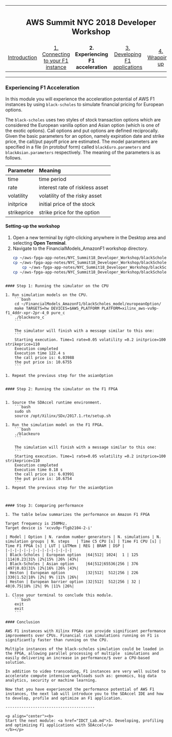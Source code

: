 
<table style="width:100%">
  <tr>
    <th width="100%" colspan="5"><h2>AWS Summit NYC 2018 Developer Workshop</h2></th>
  </tr>
  <tr>
    <td width="20%" align="center"><a href="README.md">Introduction</a></td>
    <td width="20%" align="center"><a href="SETUP.md">1. Connecting to your F1 instance</a></td> 
    <td width="20%" align="center"><b>2. Experiencing F1 acceleration</b></td>
    <td width="20%" align="center"><a href="IDCT_Lab.md">3. Developing F1 applications</a></td>
    <td width="20%" align="center"><a href="WRAP_UP.md">4. Wrapping-up</td>
  </tr>
</table>

---------------------------------------

### Experiencing F1 Acceleration

In this module you will experience the acceleration potential of AWS F1 instances by using ```black-scholes``` to simulate financial pricing for European options. 


The ```black-scholes``` uses two styles of stock transaction options which are considered the European vanilla option and Asian option (which is one of the exotic options). Call options and put options are defined reciprocally. Given the basic parameters for an option, namely expiration date and strike price, the call/put payoff price are estimated.  The model parameters are specified in a file (in protobuf form) called ```blackEuro.parameters``` and ```blackAsian.parameters``` respectively. The meaning of the parameters is as follows.

Parameter |  Meaning 
:-------- | :---
time      |  time period 
rate       |  interest rate of riskless asset 
volatility|  volatility of the risky asset 
initprice	 |  initial price of the stock 
strikeprice       |  strike price for the option 


#### Setting-up the workshop

1. Open a new terminal by right-clicking anywhere in the Desktop area and selecting **Open Terminal**. 
1. Navigate to the FinancialModels_AmazonF1 workshop directory.
    ```bash
    cp ~/aws-fpga-app-notes/NYC_Summit18_Developer_Workshop/blackScholes_model/europeanOption/*awsxclbin ~/FinancialModels_AmazonF1/blackScholes_model/europeanOption/
    cp ~/aws-fpga-app-notes/NYC_Summit18_Developer_Workshop/blackScholes_model/europeanOption/blackeuro ~/FinancialModels_AmazonF1/blackScholes_model/europeanOption/
        cp ~/aws-fpga-app-notes/NYC_Summit18_Developer_Workshop/blackScholes_model/asianOption/*awsxclbin ~/FinancialModels_AmazonF1/blackScholes_model/asianOption/
    cp ~/aws-fpga-app-notes/NYC_Summit18_Developer_Workshop/blackScholes_model/asianOption/blackeuro ~/FinancialModels_AmazonF1/blackScholes_model/asianOption/
```

#### Step 1: Running the simulator on the CPU 

1. Run simulation models on the CPU.
    ```bash
    cd ~/FinancialModels_AmazonF1/blackScholes_model/europeanOption/
    make TARGETS=hw DEVICES=$AWS_PLATFORM PLATFORM=xilinx_aws-vu9p-f1_4ddr-xpr-2pr-4_0 pure_c
    ./blackeuro_c
    ```

    The simulator will finish with a message similar to this one:
    ```
    Starting execution. Time=1 rate=0.05 volatility =0.2 initprice=100 strikeprice=110 
    Execution completed
    Execution time 122.4 s
    the call price is: 6.03988
    the put price is: 10.6755
    ```
    
1. Repeat the previous step for the asianOption

 
#### Step 2: Running the simulator on the F1 FPGA 


1. Source the SDAccel runtime environment.
    ```bash
    sudo sh
    source /opt/Xilinx/SDx/2017.1.rte/setup.sh

1. Run the simulation model on the F1 FPGA.
    ```bash
    ./blackeuro 
    ```

    The simulation will finish with a message similar to this one: 
    ```
    Starting execution. Time=1 rate=0.05 volatility =0.2 initprice=100 strikeprice=110
    Execution completed
    Execution time 0.18 s
    the call price is: 6.03991
    the put price is: 10.6754
    ```   
1. Repeat the previous step for the asianOption



#### Step 3: Comparing performance 

1. The table below summarizes the performance on Amazon F1 FPGA

Target frequency is 250MHz. 
Target device is 'xcvu9p-flgb2104-2-i'

| Model | Option | N. random number generators | N. simulations | N. simulation groups | N. steps   | Time C5 CPU [s] | Time F1 CPU [s] | Time F1 FPGA [s] | LUT | LUTMem | REG | BRAM | DSP | 
|-|-|-|-|-|-|-|-|-|-|-|-|-|-|
| Black-Scholes | European option  |64|512| 1024|  1 | 125 |114|0.23|31% |2%|15% |26% |43%|
| Black-Scholes | Asian option     |64|512|65536|256 | 376 |497|0.83|31% |2%|16% |26% |43%|
| Heston | European option         |32|512|  512|256 | 226 |330|1.52|18% |2%| 9% |11% |26%|
| Heston | European barrier option |32|512|  512|256 | 32 | 40|0.75|18% |2%| 9% |11% |26%|

1. Close your terminal to conclude this module.
    ```bash
    exit
    exit
    ```

#### Conclusion

AWS F1 instances with Xilinx FPGAs can provide significant performance improvements over CPUs. Financial risk simulations running on F1 is significantly faster than running on the CPU. 

Multiple instances of the black-scholes simulation could be loaded in the FPGA, allowing parallel processing of multiple  simulations and easily delivering an increase in performance/$ over a CPU-based solution. 

In addition to video transcoding, F1 instances are very well suited to accelerate compute intensive workloads such as: genomics, big data analytics, security or machine learning.

Now that you have experienced the performance potential of AWS F1 instances, the next lab will introduce you to the SDAccel IDE and how to develop, profile and optimize an F1 application.

---------------------------------------

<p align="center"><b>
Start the next module: <a href="IDCT_Lab.md">3. Developing, profiling and optimizing F1 applications with SDAccel</a>
</b></p>

